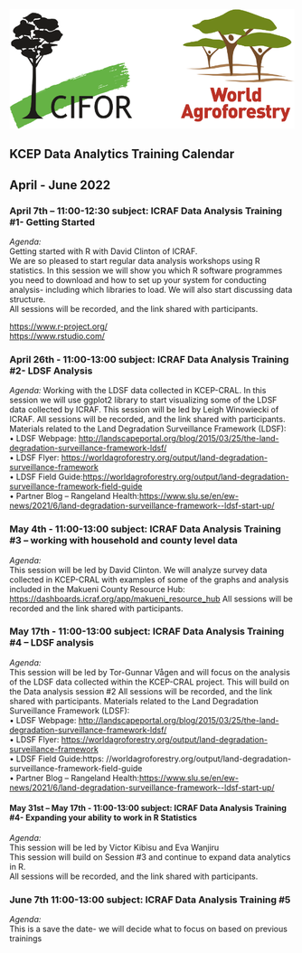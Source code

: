 
![](./icraflogo.png)     

## KCEP Data Analytics Training Calendar   
## April - June 2022   

### April 7th – 11:00-12:30 subject: ICRAF Data Analysis Training #1- Getting Started  

*Agenda:*   
Getting started with R with David Clinton of ICRAF.    
We are so pleased to start regular data analysis workshops using R statistics. In this session we will show you which R software programmes you need to download and how to set up your system for conducting analysis- including which libraries to load. We will also start discussing data structure.   
All sessions will be recorded, and the link shared with participants.   

https://www.r-project.org/    
https://www.rstudio.com/      


### April 26th - 11:00-13:00 subject: ICRAF Data Analysis Training #2- LDSF Analysis   

*Agenda:*
Working with the LDSF data collected in KCEP-CRAL. In this session we will use ggplot2 library to start visualizing some of the LDSF data collected by ICRAF. This session will be led by Leigh Winowiecki of ICRAF. All sessions will be recorded, and the link shared with participants.   
Materials related to the Land Degradation Surveillance Framework (LDSF):    
    • LDSF Webpage: http://landscapeportal.org/blog/2015/03/25/the-land-degradation-surveillance-framework-ldsf/    
    • LDSF Flyer: https://worldagroforestry.org/output/land-degradation-surveillance-framework     
    • LDSF Field Guide:https://worldagroforestry.org/output/land-degradation-surveillance-framework-field-guide    
    • Partner Blog – Rangeland Health:https://www.slu.se/en/ew-news/2021/6/land-degradation-surveillance-framework--ldsf-start-up/   
    
### May 4th - 11:00-13:00 subject: ICRAF Data Analysis Training #3 – working with household and county level data    

*Agenda:*     
This session will be led by David Clinton. We will analyze survey data collected in KCEP-CRAL with examples of some of the graphs and analysis included in the Makueni County Resource Hub: https://dashboards.icraf.org/app/makueni_resource_hub
All sessions will be recorded and the link shared with participants.      


### May 17th  - 11:00-13:00 subject: ICRAF Data Analysis Training #4 – LDSF analysis    

*Agenda:*    
This session will be led by Tor-Gunnar Vågen and will focus on the analysis of the LDSF data collected within the KCEP-CRAL project. This will build on the Data analysis session #2
All sessions will be recorded, and the link shared with participants.
Materials related to the Land Degradation Surveillance Framework (LDSF):    
    • LDSF Webpage: http://landscapeportal.org/blog/2015/03/25/the-land-degradation-surveillance-framework-ldsf/     
    • LDSF Flyer: https://worldagroforestry.org/output/land-degradation-surveillance-framework    
    • LDSF Field Guide:https: //worldagroforestry.org/output/land-degradation-surveillance-framework-field-guide    
    • Partner Blog – Rangeland Health:https://www.slu.se/en/ew-news/2021/6/land-degradation-surveillance-framework--ldsf-start-up/    
    
    
#### May 31st – May 17th  - 11:00-13:00 subject: ICRAF Data Analysis Training #4- Expanding your ability to work in R Statistics    

*Agenda:*  
This session will be led by Victor Kibisu and Eva Wanjiru        
This session will build on Session #3 and continue to expand data analytics in R.       
All sessions will be recorded, and the link shared with participants.       

### June 7th 11:00-13:00 subject: ICRAF Data Analysis Training #5    
*Agenda:*  
This is a save the date- we will decide what to focus on based on previous trainings      
